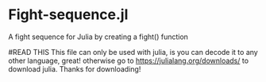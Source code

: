 # Fight-sequence.jl
A fight sequence for Julia by creating a fight() function







#READ THIS
This file can only be used with julia, is you can decode it to any other language, great! otherwise go to https://julialang.org/downloads/ to download julia.
Thanks for downloading!
